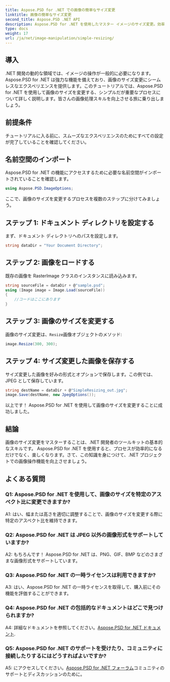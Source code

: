 ```yaml
---
title: Aspose.PSD for .NET での画像の簡単なサイズ変更
linktitle: 画像の簡単なサイズ変更
second_title: Aspose.PSD .NET API
description: Aspose.PSD for .NET を使用したマスター イメージのサイズ変更。効率的、シームレス、そして強力。 .NET プロジェクトを簡単にレベルアップします。
type: docs
weight: 17
url: /ja/net/image-manipulation/simple-resizing/
---
```

## 導入

.NET 開発の動的な領域では、イメージの操作が一般的に必要になります。 Aspose.PSD for .NET は強力な機能を備えており、画像のサイズ変更にシームレスなエクスペリエンスを提供します。このチュートリアルでは、Aspose.PSD for .NET を使用して画像のサイズを変更する、シンプルだが重要なプロセスについて詳しく説明します。皆さんの画像処理スキルを向上させる旅に乗り出しましょう。

## 前提条件

チュートリアルに入る前に、スムーズなエクスペリエンスのためにすべての設定が完了していることを確認してください。

## 名前空間のインポート

Aspose.PSD for .NET の機能にアクセスするために必要な名前空間がインポートされていることを確認します。

```csharp
using Aspose.PSD.ImageOptions;
```

ここで、画像のサイズを変更するプロセスを複数のステップに分けてみましょう。

## ステップ 1: ドキュメント ディレクトリを設定する

まず、ドキュメント ディレクトリへのパスを設定します。

```csharp
string dataDir = "Your Document Directory";
```

## ステップ 2: 画像をロードする

既存の画像を RasterImage クラスのインスタンスに読み込みます。

```csharp
string sourceFile = dataDir + @"sample.psd";
using (Image image = Image.Load(sourceFile))
{
    //コードはここにあります
}
```

## ステップ 3: 画像のサイズを変更する

画像のサイズ変更は、`Resize`画像オブジェクトのメソッド:

```csharp
image.Resize(300, 300);
```

## ステップ 4: サイズ変更した画像を保存する

サイズ変更した画像を好みの形式とオプションで保存します。この例では、JPEG として保存しています。

```csharp
string destName = dataDir + @"SimpleResizing_out.jpg";
image.Save(destName, new JpegOptions());
```

以上です！ Aspose.PSD for .NET を使用して画像のサイズを変更することに成功しました。

## 結論

画像のサイズ変更をマスターすることは、.NET 開発者のツールキットの基本的なスキルです。 Aspose.PSD for .NET を使用すると、プロセスが効率的になるだけでなく、楽しくなります。さて、この知識を身につけて、.NET プロジェクトでの画像操作機能を向上させましょう。

## よくある質問

### Q1: Aspose.PSD for .NET を使用して、画像のサイズを特定のアスペクト比に変更できますか?

A1: はい、幅または高さを適切に調整することで、画像のサイズを変更する際に特定のアスペクト比を維持できます。

### Q2: Aspose.PSD for .NET は JPEG 以外の画像形式をサポートしていますか?

A2: もちろんです！ Aspose.PSD for .NET は、PNG、GIF、BMP などのさまざまな画像形式をサポートしています。

### Q3: Aspose.PSD for .NET の一時ライセンスは利用できますか?

A3: はい、Aspose.PSD for .NET の一時ライセンスを取得して、購入前にその機能を評価することができます。

### Q4: Aspose.PSD for .NET の包括的なドキュメントはどこで見つけられますか?

 A4: 詳細なドキュメントを参照してください。[Aspose.PSD for .NET ドキュメント](https://reference.aspose.com/psd/net/).

### Q5: Aspose.PSD for .NET のサポートを受けたり、コミュニティに接続したりするにはどうすればよいですか?

 A5: にアクセスしてください。[Aspose.PSD for .NET フォーラム](https://forum.aspose.com/c/psd/34)コミュニティのサポートとディスカッションのために。